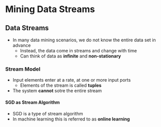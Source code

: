 # Mining Data Streams

## Data Streams

- In many data mining scenarios, we do not know the entire data set in advance
  - Instead, the data come in streams and change with time
  - Can think of data as **infinite** and **non-stationary**

### Stream Model

- Input elements enter at a rate, at one or more input ports
  - Elements of the stream is called **tuples**
- The system **cannot** sotre the entire stream

#### SGD as Stream Algorithm

- SGD is a type of stream algorithm
- In machine learning this is referred to as **online learning**
